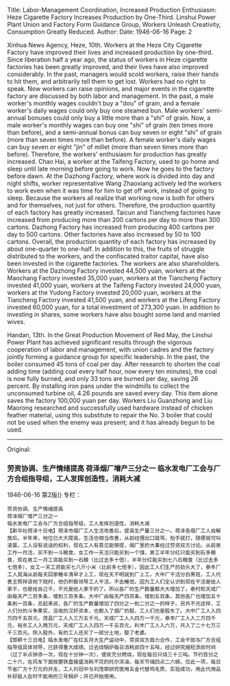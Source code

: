 Title: Labor-Management Coordination, Increased Production Enthusiasm: Heze Cigarette Factory Increases Production by One-Third. Linshui Power Plant Union and Factory Form Guidance Group, Workers Unleash Creativity, Consumption Greatly Reduced.
Author:
Date: 1946-06-16
Page: 2

Xinhua News Agency, Heze, 10th. Workers at the Heze City Cigarette Factory have improved their lives and increased production by one-third. Since liberation half a year ago, the status of workers in Heze cigarette factories has been greatly improved, and their lives have also improved considerably. In the past, managers would scold workers, raise their hands to hit them, and arbitrarily tell them to get lost. Workers had no right to speak. Now workers can raise opinions, and major events in the cigarette factory are discussed by both labor and management. In the past, a male worker's monthly wages couldn't buy a "dou" of grain, and a female worker's daily wages could only buy one steamed bun. Male workers' semi-annual bonuses could only buy a little more than a "shi" of grain. Now, a male worker's monthly wages can buy one "shi" of grain (ten times more than before), and a semi-annual bonus can buy seven or eight "shi" of grain (more than seven times more than before). A female worker's daily wages can buy seven or eight "jin" of millet (more than seven times more than before). Therefore, the workers' enthusiasm for production has greatly increased. Chao Hai, a worker at the Taifeng Factory, used to go home and sleep until late morning before going to work. Now he goes to the factory before dawn. At the Dazhong Factory, where work is divided into day and night shifts, worker representative Wang Zhaoxiang actively led the workers to work even when it was time for him to get off work, instead of going to sleep. Because the workers all realize that working now is both for others and for themselves, not just for others. Therefore, the production quantity of each factory has greatly increased. Taicun and Tiancheng factories have increased from producing more than 200 cartons per day to more than 300 cartons. Dazhong Factory has increased from producing 400 cartons per day to 500 cartons. Other factories have also increased by 50 to 100 cartons. Overall, the production quantity of each factory has increased by about one-quarter to one-half. In addition to this, the fruits of struggle distributed to the workers, and the confiscated traitor capital, have also been invested in the cigarette factories. The workers are also shareholders. Workers at the Dazhong Factory invested 44,500 yuan, workers at the Maochang Factory invested 35,000 yuan, workers at the Tiancheng Factory invested 41,000 yuan, workers at the Taifeng Factory invested 24,000 yuan, workers at the Yudong Factory invested 20,000 yuan, workers at the Tiancheng Factory invested 41,500 yuan, and workers at the Lifeng Factory invested 60,000 yuan, for a total investment of 273,300 yuan. In addition to investing in shares, some workers have also bought some land and married wives.

Handan, 13th. In the Great Production Movement of Red May, the Linshui Power Plant has achieved significant results through the vigorous cooperation of labor and management, with union cadres and the factory jointly forming a guidance group for specific leadership. In the past, the boiler consumed 45 tons of coal per day. After research to shorten the coal adding time (adding coal every half hour, now every ten minutes), the coal is now fully burned, and only 33 tons are burned per day, saving 26 percent. By installing iron pans under the windmills to collect the unconsumed turbine oil, 4.26 pounds are saved every day. This item alone saves the factory 100,000 yuan per day. Workers Liu Guanzhong and Liu Maorong researched and successfully used hardware instead of chicken feather material, using this substitute to repair the No. 3 boiler that could not be used when the enemy was present; and it has already begun to be used.



<hr /> 

Original: 


### 劳资协调、生产情绪提高  荷泽烟厂增产三分之一  临水发电厂工会与厂方合组指导组，工人发挥创造性，消耗大减

1946-06-16
第2版()
专栏：

    劳资协调、生产情绪提高
    荷泽烟厂增产三分之一
    临水发电厂工会与厂方合组指导组，工人发挥创造性，消耗大减
    【新华社荷泽十日电】荷泽市烟厂工人生活改善后，提高生产量三分之一。荷泽各烟厂工人自解放后，半年来，地位已大大提高，生活也相当改善，从前经理出口就骂，抬手就打，随便就可叫滚蛋，工人没有说话的权利，现在工人有意见能够提，烟厂里的大事经过劳资双方讨论。从前男工作一月活，买不到一斗粮食，女工作一天活只能买到一个馍，男工半年分红只能买到石多粮食，现在男工一月工资能买到一石粮（比过去多十倍），半年分红能买到七八石粮食（比过去多七倍多），女工一天工资能买七八斤小米（比前多七倍多），因此工人们生产的劲头大了，泰丰厂工人晁海从前每天回家睡半清早才上工，现在天不明就到厂上工。大中厂干活分白黑班，工人代表王照祥该他下班时，他仍积极领导工人干活，不去睡觉。因为工人们全认识到现在干活是给人家干，也是给自己干，不光是给人家干的了。所以各厂的生产数量都大大增加了。泰村和天成厂由每天产二百多条，增到三百多条，大中厂由每天产四百条，增到五百条，其他各厂也增加五十条到一百条，总起来说，各厂的生产数量增加了四分之一到二分之一的样子。另外不光这样，工人们分的斗争果实，没收的汉奸资本，也都入了烟厂的股，工人们也是股东了。大中厂工人入四万四千五百元，茂昌厂工人入三万五千元，天成厂工人入四万一千元，泰丰厂工人入二万四千元，裕东工人入两万元，天成厂工人入四万一千五百元，利丰厂工人入六万，共入了二十七万三千三百元。除入股外，有的工人还买了一部分土地，娶了老婆。
    【邯郸十三日电】临水发电厂在红五月大生产运动中，劳资双方鼎力合作，工会干部与厂方合组指导组具体领导，已获得重大成绩。过去烧锅炉每日消耗炭四十五吨，经过研究缩短添炭时间（过了半点钟添一次，现在十分钟一次），使炭充分燃烧，现在每日只烧三十三吨。节约百分之二十六，在风车下面按置铁盘接盛消耗不完的托尔滨油，每天节储四点二六磅，仅此一项，每日节省厂方十万元的开支，工人刘冠中与刘茂荣研究使用五金代替鸡毛质，实验成功，用此代用品补好敌人在时不能用的三号锅炉；并已开始使用。

